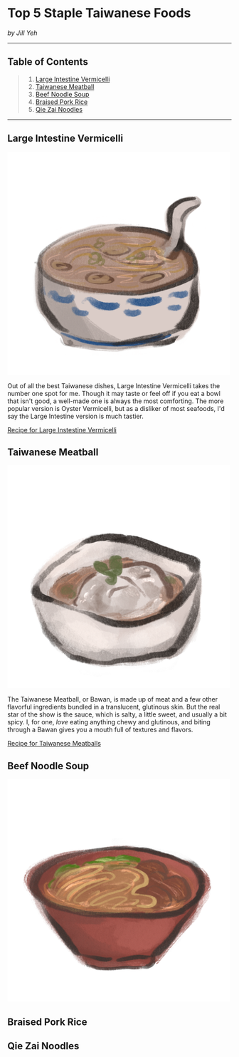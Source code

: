 # Top 5 Staple Taiwanese Foods

 *by Jill Yeh*

***

## Table of Contents

>  1. <a href="#Large Intestine Vermicelli">Large Intestine Vermicelli</a>
>  2. <a href="#Taiwanese Meatball">Taiwanese Meatball</a>
>  3. <a href="#Beef Noodle Soup">Beef Noodle Soup</a>
>  4. <a href="#Braised Pork Rice">Braised Pork Rice</a>
>  5. <a href="#Qie Zai Noodles">Qie Zai Noodles</a>


***


 <h2><a id="Large Intestine Vermicelli">Large Intestine Vermicelli</a></h2>
  
 <img src="LargeIntestineVermicelli.png" alt="Large Intestine Vermicelli Drawing" width="500" height="500">
  
  Out of all the best Taiwanese dishes, Large Intestine Vermicelli takes the number one spot for me. Though it may taste or feel off if you eat a bowl that isn't good, a well-made one is always the most comforting. The more popular version is Oyster Vermicelli, but as a disliker of most seafoods, I'd say the Large Intestine version is much tastier.
  
  [Recipe for Large Instestine Vermicelli](http://www.eatinginabox.com/2015/03/da-chang-mian-xian-streetfood-challenge.html)
  

<a id="Taiwanese Meatball"><h2> Taiwanese Meatball </h2></a>

   <img src="bawan.png" alt="Taiwanese Meatball Drawing" width="500" height="500">

   The Taiwanese Meatball, or Bawan, is made up of meat and a few other flavorful ingredients bundled in a translucent, glutinous skin. But the real star of the show is the sauce, which is salty, a little sweet, and usually a bit spicy. I, for one, *love* eating anything chewy and glutinous, and biting through a Bawan gives you a mouth full of textures and flavors.

[Recipe for Taiwanese Meatballs](https://pengskitchen.blogspot.com/2014/08/taiwanese-meatballs-bawan.html)


<a id="Beef Noodle Soup"><h2> Beef Noodle Soup </h2></a>

   <img src="Beefnoodlesoup.png" alt="Beef Noodle Soup Drawing" width="500" height="500">



<a id="Braised Pork Rice"><h2> Braised Pork Rice </h2></a>

 <a id="Qie Zai Noodles"><h2> Qie Zai Noodles </h2></a>

